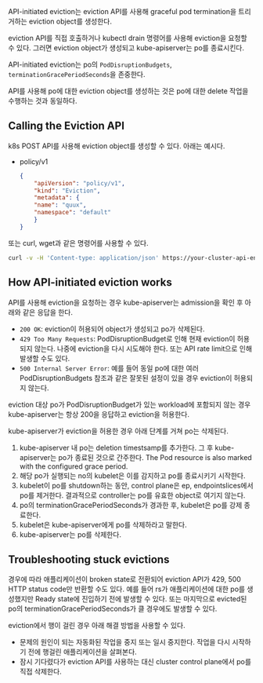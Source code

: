 API-initiated eviction는 eviction API를 사용해 graceful pod termination을 트리거하는 eviction object를 생성한다.

eviction API를 직접 호출하거나 kubectl drain 명령어를 사용해 eviction을 요청할 수 있다. 그러면 eviction object가 생성되고 kube-apiserver는 po를 종료시킨다.

API-initiated eviction는 po의 `PodDisruptionBudgets`, `terminationGracePeriodSeconds`을 존중한다.

API를 사용해 po에 대한 eviction object를 생성하는 것은 po에 대한 delete 작업을 수행하는 것과 동일하다.

## Calling the Eviction API
k8s POST API를 사용해 eviction object를 생성할 수 있다. 아래는 예시다.
- policy/v1
    ``` json
    {
        "apiVersion": "policy/v1",
        "kind": "Eviction",
        "metadata": {
        "name": "quux",
        "namespace": "default"
        }
    }
    ```

또는 curl, wget과 같은 명령어를 사용할 수 있다.
``` sh
curl -v -H 'Content-type: application/json' https://your-cluster-api-endpoint.example/api/v1/namespaces/default/pods/quux/eviction -d @eviction.json
```

## How API-initiated eviction works
API를 사용해 eviction을 요청하는 경우 kube-apiserver는 admission을 확인 후 아래와 같은 응답을 한다.
- `200 OK`: eviction이 허용되어 object가 생성되고 po가 삭제된다.
- `429 Too Many Requests`: PodDisruptionBudget로 인해 현재 eviction이 허용되지 않는다. 나중에 eviction을 다시 시도해야 한다. 또는 API rate limit으로 인해 발생할 수도 있다.
- `500 Internal Server Error`: 예를 들어 동일 po에 대한 여러 PodDisruptionBudgets 참조과 같은 잘못된 설정이 있을 경우 eviction이 허용되지 않는다.

eviction 대상 po가 PodDisruptionBudget가 있는 workload에 포함되지 않는 경우 kube-apiserver는 항상 200을 응답하고 eviction을 허용한다.

kube-apiserver가 eviction을 허용한 경우 아래 단계를 거쳐 po는 삭제된다.
1. kube-apiserver 내 po는 deletion timestsamp를 추가한다. 그 후 kube-apiserver는 po가 종료된 것으로 간주한다. The Pod resource is also marked with the configured grace period.
2. 해당 po가 실행되는 no의 kubelet은 이를 감지하고 po를 종료시키기 시작한다.
3. kubelet이 po를 shutdown하는 동안, control plane은 ep, endpointslices에서 po를 제거한다. 결과적으로 controller는 po를 유효한 object로 여기지 않는다.
4. po의 terminationGracePeriodSeconds가 경과한 후, kubelet은 po를 강제 종료한다.
5. kubelet은 kube-apiserver에게 po를 삭제하라고 말한다.
6. kube-apiserver는 po를 삭제한다.

## Troubleshooting stuck evictions
경우에 따라 애플리케이션이 broken state로 전환되어 eviction API가 429, 500 HTTP status code만 반환할 수도 있다. 예를 들어 rs가 애플리케이션에 대한 po를 생성했지만 Ready state에 진입하기 전에 발생할 수 있다. 또는 마지막으로 evicted된 po의 terminationGracePeriodSeconds가 클 경우에도 발생할 수 있다.

eviction에서 행이 걸린 경우 아래 해결 방법을 사용할 수 있다.
- 문제의 원인이 되는 자동화된 작업을 중지 또는 일시 중지한다. 작업을 다시 시작하기 전에 행걸린 애플리케이션을 살펴본다.
- 잠시 기다렸다가 eviction API를 사용하는 대신 cluster control plane에서 po를 직접 삭제한다.